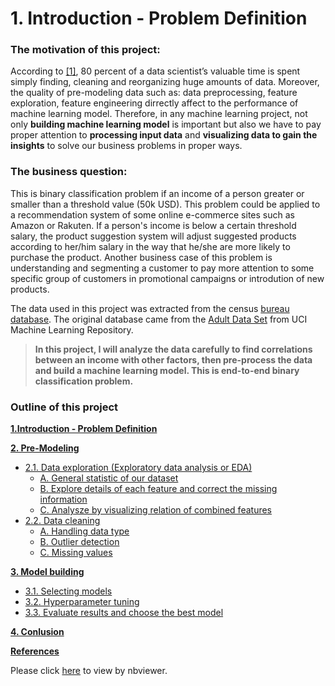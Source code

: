 <a id="part1"></a>

# 1. Introduction - Problem Definition

### **The motivation of this project:**
According to [[1]](https://www.infoworld.com/article/3228245/the-80-20-data-science-dilemma.html), 80 percent of a data scientist’s valuable time is spent simply finding, cleaning and reorganizing huge amounts of data. Moreover, the quality of pre-modeling data such as: data preprocessing, feature exploration, feature engineering dirrectly affect to the performance of machine learning model. Therefore, in any machine learning project, not only **building machine learning model** is important but also we have to pay proper attention to **processing input data** and **visualizing data to gain the insights** to solve our business problems in proper ways.

### **The business question:**
This is binary classification problem if an income of a person greater or smaller than a threshold value (50k USD). This problem could be applied to a recommendation system of some online e-commerce sites such as Amazon or Rakuten. If a person's income is below a certain threshold salary, the product suggestion system will adjust suggested products according to her/him salary in the way that he/she are more likely to purchase the product. Another business case of this problem is understanding and segmenting a customer to pay more attention to some specific group of customers in promotional campaigns or introdution of new products.

The data used in this project was extracted from the census [bureau database](http://www.census.gov). The original database came from the [Adult Data Set](https://archive.ics.uci.edu/ml/datasets/Adult) from UCI Machine Learning Repository.

> **In this project, I will analyze the data carefully to find correlations between an income with other factors, then pre-process the data and build a machine learning model. This is end-to-end binary classification problem.**


### Outline of this project
[**1.Introduction - Problem Definition**](#part1)

[**2. Pre-Modeling**](#part2)
   - [2.1. Data exploration (Exploratory data analysis or EDA)](#2.1)
       - [A. General statistic of our dataset](#2.1a)
       - [B. Explore details of each feature and correct the missing information](#2.1b)
       - [C. Analysze by visualizing relation of combined features](#2.1c)
   - [2.2. Data cleaning](#2.2)
       - [A. Handling data type](#2.2a)
       - [B. Outlier detection](#2.2b)
       - [C. Missing values](#2.2c)
    
[**3. Model building**](#part3)
   - [3.1. Selecting models](#3.1)
   - [3.2. Hyperparameter tuning](#3.2)
   - [3.3. Evaluate results and choose the best model](#3.3)
      
[**4. Conlusion**](#part4)

[**References**](#ref)

Please click [here](https://nbviewer.jupyter.org/github/nguyenhads/Predicting-A-Salary-Binary-Classification/blob/main/Predicting_salary_binary_classification_focus_on_preprocessing.ipynb) to view by nbviewer.
